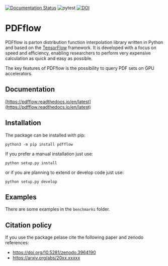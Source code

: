 [![Documentation Status](https://readthedocs.org/projects/pdfflow/badge/?version=latest)](https://pdfflow.readthedocs.io/en/latest/?badge=latest)
![pytest](https://github.com/N3PDF/pdfflow/workflows/pytest/badge.svg)
[![DOI](https://zenodo.org/badge/238731330.svg)](https://zenodo.org/badge/latestdoi/238731330)

# PDFflow

PDFflow is parton distribution function interpolation library written in Python and based on the [TensorFlow](https://www.tensorflow.org/) framework. It is developed with a focus on speed and efficiency, enabling researchers to perform very expensive calculation as quick and easy as possible.

The key features of PDFflow is the possibility to query PDF sets on GPU accelerators.

## Documentation

[https://pdfflow.readthedocs.io/en/latest](https://pdfflow.readthedocs.io/en/latest)

## Installation

The package can be installed with pip:
```
python3 -m pip install pdfflow
```

If you prefer a manual installation just use:
```
python setup.py install
```
or if you are planning to extend or develop code just use:
```
python setup.py develop
```

## Examples

There are some examples in the `benchmarks` folder.

## Citation policy

If you use the package pelase cite the following paper and zenodo references:
- https://doi.org/10.5281/zenodo.3964190
- https://arxiv.org/abs/20xx.xxxxx
